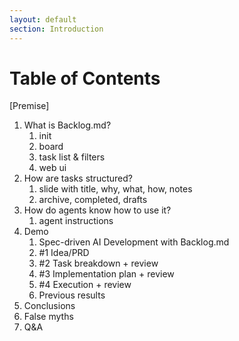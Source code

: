 ```yaml
---
layout: default
section: Introduction
---
```


# Table of Contents

[Premise]
1. What is Backlog.md?
   1. init
   2. board
   3. task list & filters
   4. web ui
2. How are tasks structured?
   1. slide with title, why, what, how, notes
   2. archive, completed, drafts
3. How do agents know how to use it?
   1. agent instructions
4. Demo
   1. Spec-driven AI Development with Backlog.md
   2. #1 Idea/PRD
   3. #2 Task breakdown + review
   4. #3 Implementation plan + review
   5. #4 Execution + review
   6. Previous results
7. Conclusions
8. False myths
9. Q&A

